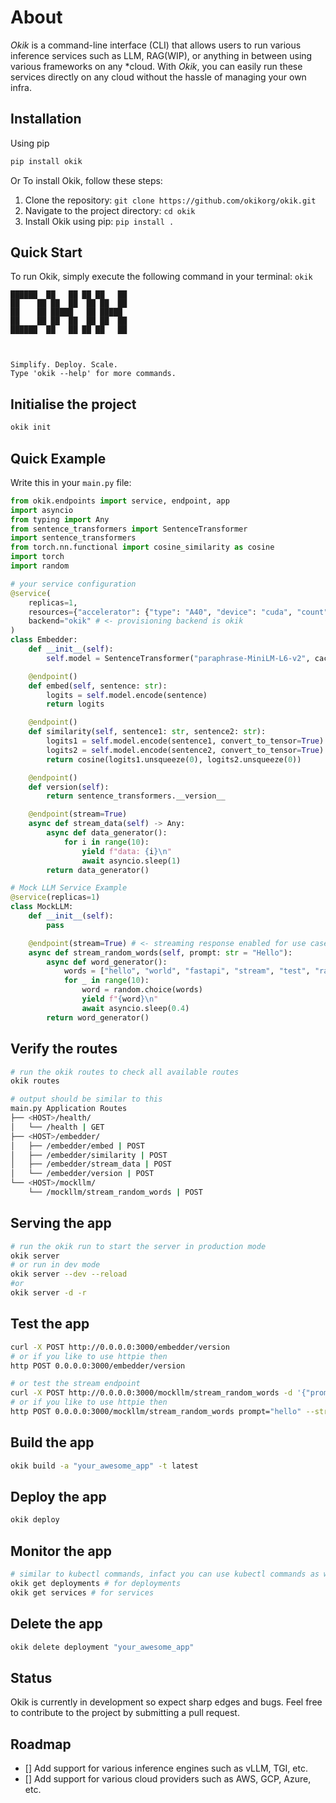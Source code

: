 # About

*Okik* is a command-line interface (CLI) that allows users to run various inference services such as LLM, RAG(WIP), or anything in between using various frameworks on any *cloud. With *Okik*, you can easily run these services directly on any cloud without the hassle of managing your own infra.

## Installation
Using pip

```bash
pip install okik
```

Or
To install Okik, follow these steps:

1. Clone the repository: `git clone https://github.com/okikorg/okik.git`
2. Navigate to the project directory: `cd okik`
3. Install Okik using pip: `pip install .`

## Quick Start

To run Okik, simply execute the following command in your terminal:
`okik`
```
██████  ██   ██ ██ ██   ██
██    ██ ██  ██  ██ ██  ██
██    ██ █████   ██ █████
██    ██ ██  ██  ██ ██  ██
██████  ██   ██ ██ ██   ██



Simplify. Deploy. Scale.
Type 'okik --help' for more commands.
```

## Initialise the project
```bash
okik init
```

## Quick Example
Write this in your `main.py` file:

```python
from okik.endpoints import service, endpoint, app
import asyncio
from typing import Any
from sentence_transformers import SentenceTransformer
import sentence_transformers
from torch.nn.functional import cosine_similarity as cosine
import torch
import random

# your service configuration
@service(
    replicas=1,
    resources={"accelerator": {"type": "A40", "device": "cuda", "count": 1, "memory": 4}},
    backend="okik" # <- provisioning backend is okik
)
class Embedder:
    def __init__(self):
        self.model = SentenceTransformer("paraphrase-MiniLM-L6-v2", cache_folder=".okik/cache")

    @endpoint()
    def embed(self, sentence: str):
        logits = self.model.encode(sentence)
        return logits

    @endpoint()
    def similarity(self, sentence1: str, sentence2: str):
        logits1 = self.model.encode(sentence1, convert_to_tensor=True)
        logits2 = self.model.encode(sentence2, convert_to_tensor=True)
        return cosine(logits1.unsqueeze(0), logits2.unsqueeze(0))

    @endpoint()
    def version(self):
        return sentence_transformers.__version__

    @endpoint(stream=True)
    async def stream_data(self) -> Any:
        async def data_generator():
            for i in range(10):
                yield f"data: {i}\n"
                await asyncio.sleep(1)
        return data_generator()

# Mock LLM Service Example
@service(replicas=1)
class MockLLM:
    def __init__(self):
        pass

    @endpoint(stream=True) # <- streaming response enabled for use cases like chatbot
    async def stream_random_words(self, prompt: str = "Hello"):
        async def word_generator():
            words = ["hello", "world", "fastapi", "stream", "test", "random", "words", "python", "async", "response"]
            for _ in range(10):
                word = random.choice(words)
                yield f"{word}\n"
                await asyncio.sleep(0.4)
        return word_generator()

```

## Verify the routes
```bash
# run the okik routes to check all available routes
okik routes
```
```bash
# output should be similar to this
main.py Application Routes
├── <HOST>/health/
│   └── /health | GET
├── <HOST>/embedder/
│   ├── /embedder/embed | POST
│   ├── /embedder/similarity | POST
│   ├── /embedder/stream_data | POST
│   └── /embedder/version | POST
└── <HOST>/mockllm/
    └── /mockllm/stream_random_words | POST
```

## Serving the app
```bash
# run the okik run to start the server in production mode
okik server
# or run in dev mode
okik server --dev --reload
#or
okik server -d -r
```

## Test the app
```bash
curl -X POST http://0.0.0.0:3000/embedder/version
# or if you like to use httpie then
http POST 0.0.0.0:3000/embedder/version

# or test the stream endpoint
curl -X POST http://0.0.0.0:3000/mockllm/stream_random_words -d '{"prompt": "Hello"}'
# or if you like to use httpie then
http POST 0.0.0.0:3000/mockllm/stream_random_words prompt="hello" --stream
```


## Build the app
```bash
okik build -a "your_awesome_app" -t latest
```

## Deploy the app
```bash
okik deploy
```

## Monitor the app
```bash
# similar to kubectl commands, infact you can use kubectl commands as well
okik get deployments # for deployments
okik get services # for services
```

## Delete the app
```bash
okik delete deployment "your_awesome_app"
```

## Status
Okik is currently in development so expect sharp edges and bugs. Feel free to contribute to the project by submitting a pull request.

## Roadmap

- [] Add support for various inference engines such as vLLM, TGI, etc.
- [] Add support for various cloud providers such as AWS, GCP, Azure, etc.
